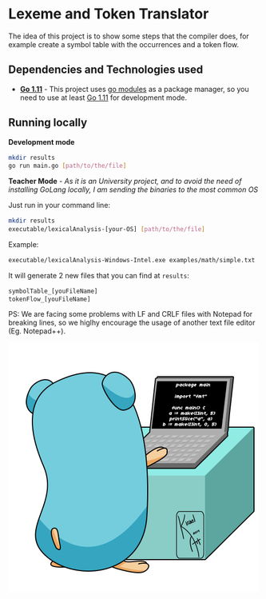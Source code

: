 # Lexeme and Token Translator
The idea of this project is to show some steps that the compiler does, for example create a symbol table with the occurrences and a token flow.

## Dependencies and Technologies used

- __[Go 1.11](https://golang.org/doc/go1.11)__ - This project uses [go modules](https://tip.golang.org/doc/go1.11#modules) as a package manager, so you need to use at least [Go 1.11](https://golang.org/doc/go1.11) for development mode.

## Running locally

**Development mode**
```bash
mkdir results
go run main.go [path/to/the/file]
```

**Teacher Mode** - _As it is an University project, and to avoid the need of installing GoLang locally, I am sending the binaries to the most common OS_

Just run in your command line:
```bash
mkdir results
executable/lexicalAnalysis-[your-OS] [path/to/the/file]
```

Example:
```bash
executable/lexicalAnalysis-Windows-Intel.exe examples/math/simple.txt
```

It will generate 2 new files that you can find at `results`:

    symbolTable_[youFileName]
    tokenFlow_[youFileName]
  
PS: We are facing some problems with LF and CRLF files with Notepad for breaking lines, so we higlhy encourage the usage of another text file editor (Eg. Notepad++).

![gopher-working-test](go-wip.gif)
